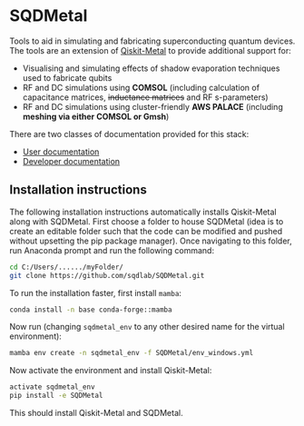 # SQDMetal

Tools to aid in simulating and fabricating superconducting quantum devices. The tools are an extension of [Qiskit-Metal](https://github.com/Qiskit/qiskit-metal) to provide additional support for:

- Visualising and simulating effects of shadow evaporation techniques used to fabricate qubits
- RF and DC simulations using **COMSOL** (including calculation of capacitance matrices, ~~inductance matrices~~ and RF s-parameters)
- RF and DC simulations using cluster-friendly **AWS PALACE** (including **meshing via either COMSOL or Gmsh**)

There are two classes of documentation provided for this stack:

- [User documentation](docs/User/Readme.md)
- [Developer documentation](docs/Developer/Readme.md)

## Installation instructions

The following installation instructions automatically installs Qiskit-Metal along with SQDMetal. First choose a folder to house SQDMetal (idea is to create an editable folder such that the code can be modified and pushed without upsetting the pip package manager). Once navigating to this folder, run Anaconda prompt and run the following command:

```bash
cd C:/Users/....../myFolder/
git clone https://github.com/sqdlab/SQDMetal.git
```

To run the installation faster, first install `mamba`:

```bash
conda install -n base conda-forge::mamba
```

Now run (changing `sqdmetal_env` to any other desired name for the virtual environment):

```bash
mamba env create -n sqdmetal_env -f SQDMetal/env_windows.yml
```

Now activate the environment and install Qiskit-Metal:

```bash
activate sqdmetal_env
pip install -e SQDMetal
```

This should install Qiskit-Metal and SQDMetal.


